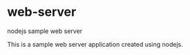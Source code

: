 # web-server
nodejs sample web server


This is a sample web server application created using nodejs.
